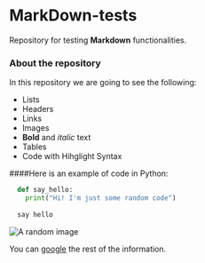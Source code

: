 # MarkDown-tests
Repository for testing **Markdown** functionalities.

### About the repository
In this repository we are going to see the following:
* Lists
* Headers
* Links
* Images
* **Bold** and _italic_ text
* Tables
* Code with Hihglight Syntax


####Here is an example of code in Python:
```python
  def say_hello:
    print("Hi! I'm just some random code")
   
  say hello
```
  
![A random image](http://tekeremata.org/wp-content/uploads/2014/04/tumblr_static_computer_game_anime.gif)
  
You can [google](http://google.com) the rest of the information.
  



